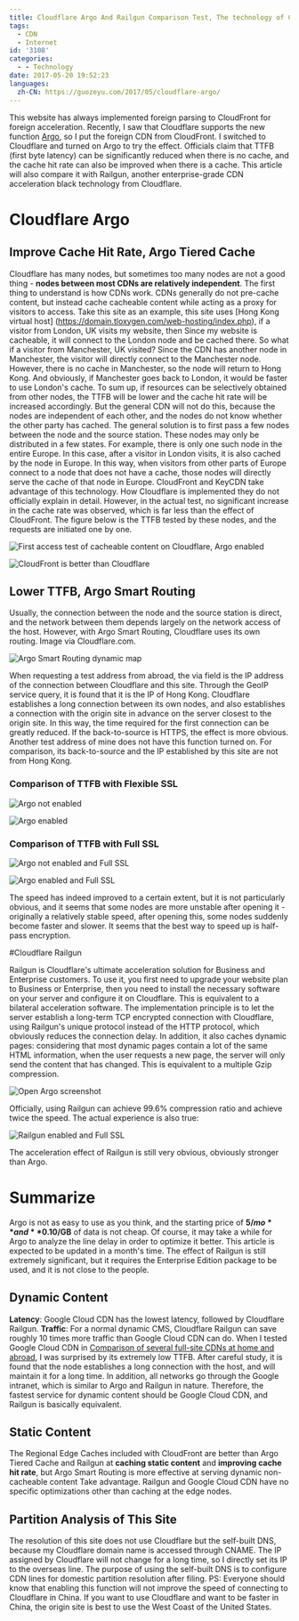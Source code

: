 ```yaml
---
title: Cloudflare Argo And Railgun Comparison Test, The technology of CDN Acceleration
tags:
  - CDN
  - Internet
id: '3108'
categories:
  - - Technology
date: 2017-05-20 19:52:23
languages:
  zh-CN: https://guozeyu.com/2017/05/cloudflare-argo/
---
```


This website has always implemented foreign parsing to CloudFront for foreign acceleration. Recently, I saw that Cloudflare supports the new function [Argo](https://blog.cloudflare.com/argo/), so I put the foreign CDN from CloudFront. I switched to Cloudflare and turned on Argo to try the effect. Officials claim that TTFB (first byte latency) can be significantly reduced when there is no cache, and the cache hit rate can also be improved when there is a cache. This article will also compare it with Railgun, another enterprise-grade CDN acceleration black technology from Cloudflare.
<!-- more -->

# Cloudflare Argo

## Improve Cache Hit Rate, Argo Tiered Cache

Cloudflare has many nodes, but sometimes too many nodes are not a good thing - **nodes between most CDNs are relatively independent**. The first thing to understand is how CDNs work. CDNs generally do not pre-cache content, but instead cache cacheable content while acting as a proxy for visitors to access. Take this site as an example, this site uses [Hong Kong virtual host] (https://domain.tloxygen.com/web-hosting/index.php), if a visitor from London, UK visits my website, then Since my website is cacheable, it will connect to the London node and be cached there. So what if a visitor from Manchester, UK visited? Since the CDN has another node in Manchester, the visitor will directly connect to the Manchester node. However, there is no cache in Manchester, so the node will return to Hong Kong. And obviously, if Manchester goes back to London, it would be faster to use London's cache. To sum up, if resources can be selectively obtained from other nodes, the TTFB will be lower and the cache hit rate will be increased accordingly. But the general CDN will not do this, because the nodes are independent of each other, and the nodes do not know whether the other party has cached. The general solution is to first pass a few nodes between the node and the source station. These nodes may only be distributed in a few states. For example, there is only one such node in the entire Europe. In this case, after a visitor in London visits, it is also cached by the node in Europe. In this way, when visitors from other parts of Europe connect to a node that does not have a cache, those nodes will directly serve the cache of that node in Europe. CloudFront and KeyCDN take advantage of this technology. How Cloudflare is implemented they do not officially explain in detail. However, in the actual test, no significant increase in the cache rate was observed, which is far less than the effect of CloudFront. The figure below is the TTFB tested by these nodes, and the requests are initiated one by one.

![First access test of cacheable content on Cloudflare, Argo enabled](/cdn-cgi/imagedelivery/6T-behmofKYLsxlrK0l_MQ/8de6cedb-1c45-4213-70ad-1ddcdd41fe00/large)

![CloudFront is better than Cloudflare](/cdn-cgi/imagedelivery/6T-behmofKYLsxlrK0l_MQ/f8f3f0a4-e1b0-4f56-8b44-f2edca0f3900/large)

## Lower TTFB, Argo Smart Routing

Usually, the connection between the node and the source station is direct, and the network between them depends largely on the network access of the host. However, with Argo Smart Routing, Cloudflare uses its own routing. Image via Cloudflare.com.

![Argo Smart Routing dynamic map](/cdn-cgi/imagedelivery/6T-behmofKYLsxlrK0l_MQ/e391b842-4665-4aa5-b14a-02bcf8153300/large)

When requesting a test address from abroad, the via field is the IP address of the connection between Cloudflare and this site. Through the GeoIP service query, it is found that it is the IP of Hong Kong. Cloudflare establishes a long connection between its own nodes, and also establishes a connection with the origin site in advance on the server closest to the origin site. In this way, the time required for the first connection can be greatly reduced. If the back-to-source is HTTPS, the effect is more obvious. Another test address of mine does not have this function turned on. For comparison, its back-to-source and the IP established by this site are not from Hong Kong.

### Comparison of TTFB with Flexible SSL

![Argo not enabled](/cdn-cgi/imagedelivery/6T-behmofKYLsxlrK0l_MQ/b914afdf-b3a1-4116-6f3c-ef8bf6de6500/large)

![Argo enabled](/cdn-cgi/imagedelivery/6T-behmofKYLsxlrK0l_MQ/96b667b0-8f12-4dfc-ad2a-ae9e6fe16900/large)

### Comparison of TTFB with Full SSL


![Argo not enabled and Full SSL](/cdn-cgi/imagedelivery/6T-behmofKYLsxlrK0l_MQ/effedd42-2a20-49bf-083c-7d4ac1bd7500/large)

![Argo enabled and Full SSL](/cdn-cgi/imagedelivery/6T-behmofKYLsxlrK0l_MQ/7951369b-666a-4073-ffe1-5e754b050600/large)

The speed has indeed improved to a certain extent, but it is not particularly obvious, and it seems that some nodes are more unstable after opening it - originally a relatively stable speed, after opening this, some nodes suddenly become faster and slower. It seems that the best way to speed up is half-pass encryption.

#Cloudflare Railgun

Railgun is Cloudflare's ultimate acceleration solution for Business and Enterprise customers. To use it, you first need to upgrade your website plan to Business or Enterprise, then you need to install the necessary software on your server and configure it on Cloudflare. This is equivalent to a bilateral acceleration software. The implementation principle is to let the server establish a long-term TCP encrypted connection with Cloudflare, using Railgun's unique protocol instead of the HTTP protocol, which obviously reduces the connection delay. In addition, it also caches dynamic pages: considering that most dynamic pages contain a lot of the same HTML information, when the user requests a new page, the server will only send the content that has changed. This is equivalent to a multiple Gzip compression.

![Open Argo screenshot](/cdn-cgi/imagedelivery/6T-behmofKYLsxlrK0l_MQ/f82ebb62-e26e-4073-ec26-1ba0c4082700/large)

Officially, using Railgun can achieve 99.6% compression ratio and achieve twice the speed. The actual experience is also true:

![Railgun enabled and Full SSL](/cdn-cgi/imagedelivery/6T-behmofKYLsxlrK0l_MQ/19978f5e-0671-42c4-6555-313c7400c100/large)

The acceleration effect of Railgun is still very obvious, obviously stronger than Argo.

# Summarize

Argo is not as easy to use as you think, and the starting price of **$5/mo** and **$0.10/GB** of data is not cheap. Of course, it may take a while for Argo to analyze the line delay in order to optimize it better. This article is expected to be updated in a month's time. The effect of Railgun is still extremely significant, but it requires the Enterprise Edition package to be used, and it is not close to the people.

## Dynamic Content

**Latency**: Google Cloud CDN has the lowest latency, followed by Cloudflare Railgun. **Traffic**: For a normal dynamic CMS, Cloudflare Railgun can save roughly 10 times more traffic than Google Cloud CDN can do. When I tested Google Cloud CDN in [Comparison of several full-site CDNs at home and abroad](https://guozeyu.com/2017/01/wordpress-full-site-cdn/), I was surprised by its extremely low TTFB. After careful study, it is found that the node establishes a long connection with the host, and will maintain it for a long time. In addition, all networks go through the Google intranet, which is similar to Argo and Railgun in nature. Therefore, the fastest service for dynamic content should be Google Cloud CDN, and Railgun is basically equivalent.

## Static Content

The Regional Edge Caches included with CloudFront are better than Argo Tiered Cache and Railgun at **caching static content** and **improving cache hit rate**, but Argo Smart Routing is more effective at serving dynamic non-cacheable content Take advantage. Railgun and Google Cloud CDN have no specific optimizations other than caching at the edge nodes.

## Partition Analysis of This Site

The resolution of this site does not use Cloudflare but the self-built DNS, because my Cloudflare domain name is accessed through CNAME. The IP assigned by Cloudflare will not change for a long time, so I directly set its IP to the overseas line. The purpose of using the self-built DNS is to configure CDN lines for domestic partition resolution after filing. PS: Everyone should know that enabling this function will not improve the speed of connecting to Cloudflare in China. If you want to use Cloudflare and want to be faster in China, the origin site is best to use the West Coast of the United States.
